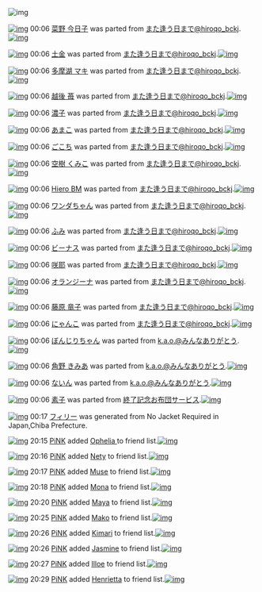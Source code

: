 ![img](http://gdrive-cdn.herokuapp.com/537b65a5bc09f0000721dda7/512px-barcode.png)

[![img](http://www.deviantsart.com/3iqokuk.png)](http://www.barcodekanojo.com/kanojo/2520330/%E8%8F%9C%E9%87%8E%20%E4%BB%8A%E6%97%A5%E5%AD%90) 00:06 [菜野 今日子](http://www.barcodekanojo.com/kanojo/2520330/%E8%8F%9C%E9%87%8E%20%E4%BB%8A%E6%97%A5%E5%AD%90) was parted from [また逢う日まで@hiroqo_bckj](http://www.barcodekanojo.com/kanojo/2520330/%E8%8F%9C%E9%87%8E%20%E4%BB%8A%E6%97%A5%E5%AD%90).[![img](http://www.deviantsart.com/2pb6b61.jpeg)](http://www.barcodekanojo.com/user/14376/%E3%81%BE%E3%81%9F%E9%80%A2%E3%81%86%E6%97%A5%E3%81%BE%E3%81%A7%40hiroqo_bckj) 

[![img](http://www.deviantsart.com/1tlgkum.png)](http://www.barcodekanojo.com/kanojo/539445/%E5%9C%9F%E9%87%91) 00:06 [土金](http://www.barcodekanojo.com/kanojo/539445/%E5%9C%9F%E9%87%91) was parted from [また逢う日まで@hiroqo_bckj](http://www.barcodekanojo.com/kanojo/539445/%E5%9C%9F%E9%87%91).[![img](http://www.deviantsart.com/2pb6b61.jpeg)](http://www.barcodekanojo.com/user/14376/%E3%81%BE%E3%81%9F%E9%80%A2%E3%81%86%E6%97%A5%E3%81%BE%E3%81%A7%40hiroqo_bckj) 

[![img](http://www.deviantsart.com/4kq21h.png)](http://www.barcodekanojo.com/kanojo/2860026/%E5%A4%9A%E6%91%A9%E6%B9%96%20%E3%83%9E%E3%82%AD) 00:06 [多摩湖 マキ](http://www.barcodekanojo.com/kanojo/2860026/%E5%A4%9A%E6%91%A9%E6%B9%96%20%E3%83%9E%E3%82%AD) was parted from [また逢う日まで@hiroqo_bckj](http://www.barcodekanojo.com/kanojo/2860026/%E5%A4%9A%E6%91%A9%E6%B9%96%20%E3%83%9E%E3%82%AD).[![img](http://www.deviantsart.com/2pb6b61.jpeg)](http://www.barcodekanojo.com/user/14376/%E3%81%BE%E3%81%9F%E9%80%A2%E3%81%86%E6%97%A5%E3%81%BE%E3%81%A7%40hiroqo_bckj) 

[![img](http://www.deviantsart.com/14s7b6o.png)](http://www.barcodekanojo.com/kanojo/2872071/%E8%B6%8A%E5%BE%8C%20%E8%8B%BA) 00:06 [越後 苺](http://www.barcodekanojo.com/kanojo/2872071/%E8%B6%8A%E5%BE%8C%20%E8%8B%BA) was parted from [また逢う日まで@hiroqo_bckj](http://www.barcodekanojo.com/kanojo/2872071/%E8%B6%8A%E5%BE%8C%20%E8%8B%BA).[![img](http://www.deviantsart.com/2pb6b61.jpeg)](http://www.barcodekanojo.com/user/14376/%E3%81%BE%E3%81%9F%E9%80%A2%E3%81%86%E6%97%A5%E3%81%BE%E3%81%A7%40hiroqo_bckj) 

[![img](http://www.deviantsart.com/14936da.png)](http://www.barcodekanojo.com/kanojo/2875390/%E6%BF%83%E5%AD%90) 00:06 [濃子](http://www.barcodekanojo.com/kanojo/2875390/%E6%BF%83%E5%AD%90) was parted from [また逢う日まで@hiroqo_bckj](http://www.barcodekanojo.com/kanojo/2875390/%E6%BF%83%E5%AD%90).[![img](http://www.deviantsart.com/2pb6b61.jpeg)](http://www.barcodekanojo.com/user/14376/%E3%81%BE%E3%81%9F%E9%80%A2%E3%81%86%E6%97%A5%E3%81%BE%E3%81%A7%40hiroqo_bckj) 

[![img](http://www.deviantsart.com/2g63ti.png)](http://www.barcodekanojo.com/kanojo/2636984/%E3%81%82%E3%81%BE%E3%81%93) 00:06 [あまこ](http://www.barcodekanojo.com/kanojo/2636984/%E3%81%82%E3%81%BE%E3%81%93) was parted from [また逢う日まで@hiroqo_bckj](http://www.barcodekanojo.com/kanojo/2636984/%E3%81%82%E3%81%BE%E3%81%93).[![img](http://www.deviantsart.com/2pb6b61.jpeg)](http://www.barcodekanojo.com/user/14376/%E3%81%BE%E3%81%9F%E9%80%A2%E3%81%86%E6%97%A5%E3%81%BE%E3%81%A7%40hiroqo_bckj) 

[![img](http://www.deviantsart.com/124f8sv.png)](http://www.barcodekanojo.com/kanojo/29704/%E3%81%94%E3%81%93%E3%81%A1) 00:06 [ごこち](http://www.barcodekanojo.com/kanojo/29704/%E3%81%94%E3%81%93%E3%81%A1) was parted from [また逢う日まで@hiroqo_bckj](http://www.barcodekanojo.com/kanojo/29704/%E3%81%94%E3%81%93%E3%81%A1).[![img](http://www.deviantsart.com/2pb6b61.jpeg)](http://www.barcodekanojo.com/user/14376/%E3%81%BE%E3%81%9F%E9%80%A2%E3%81%86%E6%97%A5%E3%81%BE%E3%81%A7%40hiroqo_bckj) 

[![img](http://www.deviantsart.com/3jr4h54.png)](http://www.barcodekanojo.com/kanojo/1399509/%E7%A9%BA%E6%A8%B9%20%E3%81%8F%E3%81%BF%E3%81%93) 00:06 [空樹 くみこ](http://www.barcodekanojo.com/kanojo/1399509/%E7%A9%BA%E6%A8%B9%20%E3%81%8F%E3%81%BF%E3%81%93) was parted from [また逢う日まで@hiroqo_bckj](http://www.barcodekanojo.com/kanojo/1399509/%E7%A9%BA%E6%A8%B9%20%E3%81%8F%E3%81%BF%E3%81%93).[![img](http://www.deviantsart.com/2pb6b61.jpeg)](http://www.barcodekanojo.com/user/14376/%E3%81%BE%E3%81%9F%E9%80%A2%E3%81%86%E6%97%A5%E3%81%BE%E3%81%A7%40hiroqo_bckj) 

[![img](http://www.deviantsart.com/3tk3id9.png)](http://www.barcodekanojo.com/kanojo/1637421/Hiero%20BM) 00:06 [Hiero BM](http://www.barcodekanojo.com/kanojo/1637421/Hiero%20BM) was parted from [また逢う日まで@hiroqo_bckj](http://www.barcodekanojo.com/kanojo/1637421/Hiero%20BM).[![img](http://www.deviantsart.com/2pb6b61.jpeg)](http://www.barcodekanojo.com/user/14376/%E3%81%BE%E3%81%9F%E9%80%A2%E3%81%86%E6%97%A5%E3%81%BE%E3%81%A7%40hiroqo_bckj) 

[![img](http://www.deviantsart.com/2qb1ur7.png)](http://www.barcodekanojo.com/kanojo/1750708/%E3%83%AF%E3%83%B3%E3%83%80%E3%81%A1%E3%82%83%E3%82%93) 00:06 [ワンダちゃん](http://www.barcodekanojo.com/kanojo/1750708/%E3%83%AF%E3%83%B3%E3%83%80%E3%81%A1%E3%82%83%E3%82%93) was parted from [また逢う日まで@hiroqo_bckj](http://www.barcodekanojo.com/kanojo/1750708/%E3%83%AF%E3%83%B3%E3%83%80%E3%81%A1%E3%82%83%E3%82%93).[![img](http://www.deviantsart.com/2pb6b61.jpeg)](http://www.barcodekanojo.com/user/14376/%E3%81%BE%E3%81%9F%E9%80%A2%E3%81%86%E6%97%A5%E3%81%BE%E3%81%A7%40hiroqo_bckj) 

[![img](http://www.deviantsart.com/bsdknl.png)](http://www.barcodekanojo.com/kanojo/1857483/%E3%81%B5%E3%81%BF) 00:06 [ふみ](http://www.barcodekanojo.com/kanojo/1857483/%E3%81%B5%E3%81%BF) was parted from [また逢う日まで@hiroqo_bckj](http://www.barcodekanojo.com/kanojo/1857483/%E3%81%B5%E3%81%BF).[![img](http://www.deviantsart.com/2pb6b61.jpeg)](http://www.barcodekanojo.com/user/14376/%E3%81%BE%E3%81%9F%E9%80%A2%E3%81%86%E6%97%A5%E3%81%BE%E3%81%A7%40hiroqo_bckj) 

[![img](http://www.deviantsart.com/r768r4.png)](http://www.barcodekanojo.com/kanojo/764401/%E3%83%93%E3%83%BC%E3%83%8A%E3%82%B9) 00:06 [ビーナス](http://www.barcodekanojo.com/kanojo/764401/%E3%83%93%E3%83%BC%E3%83%8A%E3%82%B9) was parted from [また逢う日まで@hiroqo_bckj](http://www.barcodekanojo.com/kanojo/764401/%E3%83%93%E3%83%BC%E3%83%8A%E3%82%B9).[![img](http://www.deviantsart.com/2pb6b61.jpeg)](http://www.barcodekanojo.com/user/14376/%E3%81%BE%E3%81%9F%E9%80%A2%E3%81%86%E6%97%A5%E3%81%BE%E3%81%A7%40hiroqo_bckj) 

[![img](http://www.deviantsart.com/311dblv.png)](http://www.barcodekanojo.com/kanojo/2694181/%E5%92%B2%E8%80%B6) 00:06 [咲耶](http://www.barcodekanojo.com/kanojo/2694181/%E5%92%B2%E8%80%B6) was parted from [また逢う日まで@hiroqo_bckj](http://www.barcodekanojo.com/kanojo/2694181/%E5%92%B2%E8%80%B6).[![img](http://www.deviantsart.com/2pb6b61.jpeg)](http://www.barcodekanojo.com/user/14376/%E3%81%BE%E3%81%9F%E9%80%A2%E3%81%86%E6%97%A5%E3%81%BE%E3%81%A7%40hiroqo_bckj) 

[![img](http://www.deviantsart.com/212ahvn.png)](http://www.barcodekanojo.com/kanojo/2576498/%E3%82%AA%E3%83%A9%E3%83%B3%E3%82%B8%E3%83%BC%E3%83%8A) 00:06 [オランジーナ](http://www.barcodekanojo.com/kanojo/2576498/%E3%82%AA%E3%83%A9%E3%83%B3%E3%82%B8%E3%83%BC%E3%83%8A) was parted from [また逢う日まで@hiroqo_bckj](http://www.barcodekanojo.com/kanojo/2576498/%E3%82%AA%E3%83%A9%E3%83%B3%E3%82%B8%E3%83%BC%E3%83%8A).[![img](http://www.deviantsart.com/2pb6b61.jpeg)](http://www.barcodekanojo.com/user/14376/%E3%81%BE%E3%81%9F%E9%80%A2%E3%81%86%E6%97%A5%E3%81%BE%E3%81%A7%40hiroqo_bckj) 

[![img](http://www.deviantsart.com/1bh8q7t.png)](http://www.barcodekanojo.com/kanojo/2857496/%E8%97%A4%E5%8E%9F%20%E7%AB%9C%E5%AD%90) 00:06 [藤原 竜子](http://www.barcodekanojo.com/kanojo/2857496/%E8%97%A4%E5%8E%9F%20%E7%AB%9C%E5%AD%90) was parted from [また逢う日まで@hiroqo_bckj](http://www.barcodekanojo.com/kanojo/2857496/%E8%97%A4%E5%8E%9F%20%E7%AB%9C%E5%AD%90).[![img](http://www.deviantsart.com/2pb6b61.jpeg)](http://www.barcodekanojo.com/user/14376/%E3%81%BE%E3%81%9F%E9%80%A2%E3%81%86%E6%97%A5%E3%81%BE%E3%81%A7%40hiroqo_bckj) 

[![img](http://www.deviantsart.com/fbg0d9.png)](http://www.barcodekanojo.com/kanojo/2872068/%E3%81%AB%E3%82%83%E3%82%93%E3%81%93) 00:06 [にゃんこ](http://www.barcodekanojo.com/kanojo/2872068/%E3%81%AB%E3%82%83%E3%82%93%E3%81%93) was parted from [また逢う日まで@hiroqo_bckj](http://www.barcodekanojo.com/kanojo/2872068/%E3%81%AB%E3%82%83%E3%82%93%E3%81%93).[![img](http://www.deviantsart.com/2pb6b61.jpeg)](http://www.barcodekanojo.com/user/14376/%E3%81%BE%E3%81%9F%E9%80%A2%E3%81%86%E6%97%A5%E3%81%BE%E3%81%A7%40hiroqo_bckj) 

[![img](http://www.deviantsart.com/1b09lt6.png)](http://www.barcodekanojo.com/kanojo/3117819/%E3%81%BC%E3%82%93%E3%81%98%E3%82%8A%E3%81%A1%E3%82%83%E3%82%93) 00:06 [ぼんじりちゃん](http://www.barcodekanojo.com/kanojo/3117819/%E3%81%BC%E3%82%93%E3%81%98%E3%82%8A%E3%81%A1%E3%82%83%E3%82%93) was parted from [k.a.o.@みんなありがとう](http://www.barcodekanojo.com/kanojo/3117819/%E3%81%BC%E3%82%93%E3%81%98%E3%82%8A%E3%81%A1%E3%82%83%E3%82%93).[![img](http://www.deviantsart.com/1ne7497.jpeg)](http://www.barcodekanojo.com/user/30944/k.a.o.%40%E3%81%BF%E3%82%93%E3%81%AA%E3%81%82%E3%82%8A%E3%81%8C%E3%81%A8%E3%81%86) 

[![img](http://www.deviantsart.com/1cq0gvm.png)](http://www.barcodekanojo.com/kanojo/3106872/%E8%A7%92%E9%87%8E%20%E3%81%8D%E3%81%BF%E3%81%82) 00:06 [角野 きみあ](http://www.barcodekanojo.com/kanojo/3106872/%E8%A7%92%E9%87%8E%20%E3%81%8D%E3%81%BF%E3%81%82) was parted from [k.a.o.@みんなありがとう](http://www.barcodekanojo.com/kanojo/3106872/%E8%A7%92%E9%87%8E%20%E3%81%8D%E3%81%BF%E3%81%82).[![img](http://www.deviantsart.com/1ne7497.jpeg)](http://www.barcodekanojo.com/user/30944/k.a.o.%40%E3%81%BF%E3%82%93%E3%81%AA%E3%81%82%E3%82%8A%E3%81%8C%E3%81%A8%E3%81%86) 

[![img](http://www.deviantsart.com/3goigqa.png)](http://www.barcodekanojo.com/kanojo/2580628/%E3%81%AA%E3%81%84%E3%82%93) 00:06 [ないん](http://www.barcodekanojo.com/kanojo/2580628/%E3%81%AA%E3%81%84%E3%82%93) was parted from [k.a.o.@みんなありがとう](http://www.barcodekanojo.com/kanojo/2580628/%E3%81%AA%E3%81%84%E3%82%93).[![img](http://www.deviantsart.com/1ne7497.jpeg)](http://www.barcodekanojo.com/user/30944/k.a.o.%40%E3%81%BF%E3%82%93%E3%81%AA%E3%81%82%E3%82%8A%E3%81%8C%E3%81%A8%E3%81%86) 

[![img](http://www.deviantsart.com/3eekvd3.png)](http://www.barcodekanojo.com/kanojo/62918/%E7%B4%A0%E5%AD%90) 00:06 [素子](http://www.barcodekanojo.com/kanojo/62918/%E7%B4%A0%E5%AD%90) was parted from [終了記念お布団サービス](http://www.barcodekanojo.com/kanojo/62918/%E7%B4%A0%E5%AD%90).[![img](http://www.deviantsart.com/239d8ps.jpeg)](http://www.barcodekanojo.com/user/223532/%E7%B5%82%E4%BA%86%E8%A8%98%E5%BF%B5%E3%81%8A%E5%B8%83%E5%9B%A3%E3%82%B5%E3%83%BC%E3%83%93%E3%82%B9) 

[![img](http://www.deviantsart.com/ippro6.png)](http://www.barcodekanojo.com/kanojo/3193924/%E3%83%95%E3%82%A3%E3%83%AA%E3%83%BC) 00:17 [フィリー](http://www.barcodekanojo.com/kanojo/3193924/%E3%83%95%E3%82%A3%E3%83%AA%E3%83%BC) was generated from No Jacket Required in Japan,Chiba Prefecture.

[![img](http://www.deviantsart.com/jtri0r.jpeg)](http://www.barcodekanojo.com/user/322777/PiNK) 20:15 [PiNK](http://www.barcodekanojo.com/user/322777/PiNK) added [Ophelia ](http://www.barcodekanojo.com/kanojo/3109873/Ophelia%20) to friend list.[![img](http://www.deviantsart.com/n47j8u.png)](http://www.barcodekanojo.com/kanojo/3109873/Ophelia%20) 

[![img](http://www.deviantsart.com/jtri0r.jpeg)](http://www.barcodekanojo.com/user/322777/PiNK) 20:16 [PiNK](http://www.barcodekanojo.com/user/322777/PiNK) added [Nety](http://www.barcodekanojo.com/kanojo/2626854/Nety) to friend list.[![img](http://www.deviantsart.com/2kvms3n.png)](http://www.barcodekanojo.com/kanojo/2626854/Nety) 

[![img](http://www.deviantsart.com/jtri0r.jpeg)](http://www.barcodekanojo.com/user/322777/PiNK) 20:17 [PiNK](http://www.barcodekanojo.com/user/322777/PiNK) added [Muse](http://www.barcodekanojo.com/kanojo/2604313/Muse) to friend list.[![img](http://www.deviantsart.com/fmjmtn.png)](http://www.barcodekanojo.com/kanojo/2604313/Muse) 

[![img](http://www.deviantsart.com/jtri0r.jpeg)](http://www.barcodekanojo.com/user/322777/PiNK) 20:18 [PiNK](http://www.barcodekanojo.com/user/322777/PiNK) added [Mona](http://www.barcodekanojo.com/kanojo/2604381/Mona) to friend list.[![img](http://www.deviantsart.com/oo1p75.png)](http://www.barcodekanojo.com/kanojo/2604381/Mona) 

[![img](http://www.deviantsart.com/jtri0r.jpeg)](http://www.barcodekanojo.com/user/322777/PiNK) 20:20 [PiNK](http://www.barcodekanojo.com/user/322777/PiNK) added [Maya](http://www.barcodekanojo.com/kanojo/2600758/Maya) to friend list.[![img](http://www.deviantsart.com/3f43lt9.png)](http://www.barcodekanojo.com/kanojo/2600758/Maya) 

[![img](http://www.deviantsart.com/jtri0r.jpeg)](http://www.barcodekanojo.com/user/322777/PiNK) 20:25 [PiNK](http://www.barcodekanojo.com/user/322777/PiNK) added [Mako](http://www.barcodekanojo.com/kanojo/2664439/Mako) to friend list.[![img](http://www.deviantsart.com/1436r5d.png)](http://www.barcodekanojo.com/kanojo/2664439/Mako) 

[![img](http://www.deviantsart.com/jtri0r.jpeg)](http://www.barcodekanojo.com/user/322777/PiNK) 20:26 [PiNK](http://www.barcodekanojo.com/user/322777/PiNK) added [Kimari](http://www.barcodekanojo.com/kanojo/2699704/Kimari) to friend list.[![img](http://www.deviantsart.com/97qh.png)](http://www.barcodekanojo.com/kanojo/2699704/Kimari) 

[![img](http://www.deviantsart.com/jtri0r.jpeg)](http://www.barcodekanojo.com/user/322777/PiNK) 20:26 [PiNK](http://www.barcodekanojo.com/user/322777/PiNK) added [Jasmine](http://www.barcodekanojo.com/kanojo/2595553/Jasmine) to friend list.[![img](http://www.deviantsart.com/17nl2ao.png)](http://www.barcodekanojo.com/kanojo/2595553/Jasmine) 

[![img](http://www.deviantsart.com/jtri0r.jpeg)](http://www.barcodekanojo.com/user/322777/PiNK) 20:27 [PiNK](http://www.barcodekanojo.com/user/322777/PiNK) added [Illoe](http://www.barcodekanojo.com/kanojo/2627597/Illoe) to friend list.[![img](http://www.deviantsart.com/lqm5j.png)](http://www.barcodekanojo.com/kanojo/2627597/Illoe) 

[![img](http://www.deviantsart.com/jtri0r.jpeg)](http://www.barcodekanojo.com/user/322777/PiNK) 20:29 [PiNK](http://www.barcodekanojo.com/user/322777/PiNK) added [Henrietta](http://www.barcodekanojo.com/kanojo/2610930/Henrietta) to friend list.[![img](http://www.deviantsart.com/r9kmgi.png)](http://www.barcodekanojo.com/kanojo/2610930/Henrietta) 

